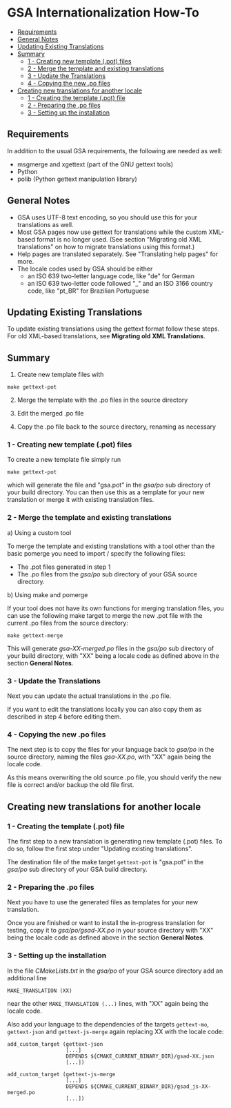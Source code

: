 # GSA Internationalization How-To <!-- omit in toc -->

- [Requirements](#requirements)
- [General Notes](#general-notes)
- [Updating Existing Translations](#updating-existing-translations)
- [Summary](#summary)
  - [1 - Creating new template (.pot) files](#1---creating-new-template-pot-files)
  - [2 - Merge the template and existing translations](#2---merge-the-template-and-existing-translations)
  - [3 - Update the Translations](#3---update-the-translations)
  - [4 - Copying the new .po files](#4---copying-the-new-po-files)
- [Creating new translations for another locale](#creating-new-translations-for-another-locale)
  - [1 - Creating the template (.pot) file](#1---creating-the-template-pot-file)
  - [2 - Preparing the .po files](#2---preparing-the-po-files)
  - [3 - Setting up the installation](#3---setting-up-the-installation)

## Requirements

In addition to the usual GSA requirements, the following are needed as well:

- msgmerge and xgettext (part of the GNU gettext tools)
- Python
- polib (Python gettext manipulation library)

## General Notes

- GSA uses UTF-8 text encoding, so you should use this for your translations
  as well.
- Most GSA pages now use gettext for translations while the custom XML-based
  format is no longer used. (See section "Migrating old XML translations" on
  how to migrate translations using this format.)
- Help pages are translated separately. See "Translating help pages" for more.
- The locale codes used by GSA should be either
  - an ISO 639 two-letter language code, like "de" for German
  - an ISO 639 two-letter code followed "\_" and an ISO 3166 country code, like
    "pt_BR" for Brazilian Portuguese

## Updating Existing Translations

To update existing translations using the gettext format follow these steps.
For old XML-based translations, see **Migrating old XML Translations**.

## Summary

1. Create new template files with

```
make gettext-pot
```

2. Merge the template with the .po files in the source directory

3. Edit the merged .po file

4. Copy the .po file back to the source directory, renaming as necessary

### 1 - Creating new template (.pot) files

To create a new template file simply run

```
make gettext-pot
```

which will generate the file and "gsa.pot" in the _gsa/po_ sub directory of your
build directory. You can then use this as a template for your new translation or
merge it with existing translation files.

### 2 - Merge the template and existing translations

a) Using a custom tool

To merge the template and existing translations with a tool other than the
basic pomerge you need to import / specify the following files:

- The .pot files generated in step 1
- The .po files from the _gsa/po_ sub directory of your GSA source directory.

b) Using make and pomerge

If your tool does not have its own functions for merging translation files,
you can use the following make target to merge the new .pot file with the
current .po files from the source directory:

```
make gettext-merge
```

This will generate _gsa-XX-merged.po_ files in the _gsa/po_ sub directory of
your build directory, with "XX" being a locale code as defined above in the
section **General Notes**.

### 3 - Update the Translations

Next you can update the actual translations in the .po file.

If you want to edit the translations locally you can also copy them as
described in step 4 before editing them.

### 4 - Copying the new .po files

The next step is to copy the files for your language back to _gsa/po_ in the
source directory, naming the files _gsa-XX.po_,
with "XX" again being the locale code.

As this means overwriting the old source .po file, you should verify the new
file is correct and/or backup the old file first.

## Creating new translations for another locale

### 1 - Creating the template (.pot) file

The first step to a new translation is generating new template (.pot) files.
To do so, follow the first step under "Updating existing translations".

The destination file of the make target `gettext-pot` is "gsa.pot" in
the _gsa/po_ sub directory of your GSA build directory.

### 2 - Preparing the .po files

Next you have to use the generated files as templates for your new translation.

Once you are finished or want to install the in-progress translation for
testing, copy it to _gsa/po/gsad-XX.po_ in your source directory with "XX"
being the locale code as defined above in the section **General Notes**.

### 3 - Setting up the installation

In the file _CMakeLists.txt_ in the _gsa/po_ of your GSA source directory add an
additional line

```
MAKE_TRANSLATION (XX)
```

near the other `MAKE_TRANSLATION (...)` lines, with "XX" again being the
locale code.

Also add your language to the dependencies of the targets
`gettext-mo`, `gettext-json` and `gettext-js-merge`
again replacing XX with the locale code:

```
add_custom_target (gettext-json
                   [...]
                   DEPENDS ${CMAKE_CURRENT_BINARY_DIR}/gsad-XX.json
                   [...])

add_custom_target (gettext-js-merge
                   [...]
                   DEPENDS ${CMAKE_CURRENT_BINARY_DIR}/gsad_js-XX-merged.po
                   [...])
```
